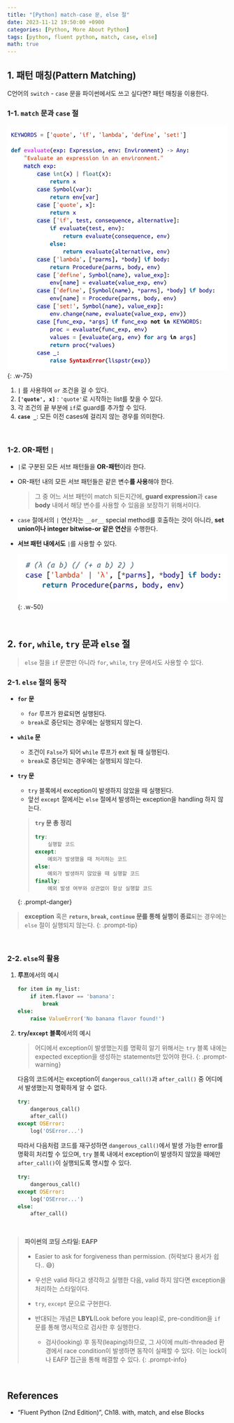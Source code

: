 ```yaml
---
title: "[Python] match-case 문, else 절"
date: 2023-11-12 19:50:00 +0900
categories: [Python, More About Python]
tags: [python, fluent python, match, case, else]
math: true
---
```


## 1. 패턴 매칭(Pattern Matching)

C언어의 `switch` - `case` 문을 파이썬에서도 쓰고 싶다면? 패턴 매칭을 이용한다.

### 1-1. `match` 문과 `case` 절

![](/assets/img/posts/Python/Fluent-Python/2023-11-12-01.png){: .w-75}

1. **`|`** 를 사용하여 `or` 조건을 걸 수 있다.
2. **`['quote', x]`** : `'quote'`로 시작하는 list를 찾을 수 있다.
3. 각 조건의 끝 부분에 `if`로 guard를 추가할 수 있다.
4. **`case _`**: 모든 이전 cases에 걸리지 않는 경우를 의미한다.

<br>

### 1-2. OR-패턴 `|`

- `|`로 구분된 모든 서브 패턴들을 **OR-패턴**이라 한다.
- OR-패턴 내의 모든 서브 패턴들은 같은 변수**를 사용**해야 한다.
    
    > 그 중 어느 서브 패턴이 match 되든지간에, **guard expression**과 **`case` body** 내에서 해당 변수를 사용할 수 있음을 보장하기 위해서이다.
    > 
- `case` 절에서의 `|` 연산자는 `__or__` special method를 호출하는 것이 아니라, **set union이나 integer bitwise-or 같은 연산**을 수행한다.
- **서브 패턴 내에서도** `|`를 사용할 수 있다.
    
    ![](/assets/img/posts/Python/Fluent-Python/2023-11-12-02.png){: .w-50}
    

<br>

## 2. `for`, `while`, `try` 문과 `else` 절

> `else` 절을 `if` 문뿐만 아니라 `for`, `while`, `try` 문에서도 사용할 수 있다.
> 

### 2-1. `else` 절의 동작

- **`for` 문**
    - `for` 루프가 완료되면 실행된다.
    - `break`로 중단되는 경우에는 실행되지 않는다.

- **`while` 문**
    - 조건이 `False`가 되어 `while` 루프가 exit 될 때 실행된다.
    - `break`로 중단되는 경우에는 실행되지 않는다.

- **`try` 문**
    - `try` 블록에서 exception이 발생하지 않았을 때 실행된다.
    - 앞선 `except` 절에서는 `else` 절에서 발생하는 exception을 handling 하지 않는다.
    
    > **`try` 문 총 정리**
    > 
    > 
    > ```python
    > try:
    >     실행할 코드
    > except:
    >     예외가 발생했을 때 처리하는 코드
    > else:
    >     예외가 발생하지 않았을 때 실행할 코드
    > finally:
    >     예외 발생 여부와 상관없이 항상 실행할 코드
    > ```
    {: .prompt-danger}
    

> **exception** 혹은 **`return`, `break`, `continue` 문를 통해 실행이 종료**되는 경우에는 `else` 절이 실행되지 않는다.
{: .prompt-tip}

<br>

### 2-2. `else`의 활용

1. <span class="shlp">**루프**에서의 예시</span>
    
   ```python
   for item in my_list:
       if item.flavor == 'banana':
           break
   else:
       raise ValueError('No banana flavor found!')
   ```
    
2. <span class="shlp">**`try`/`except` 블록**에서의 예시</span>
    
    > 어디에서 exception이 발생했는지를 명확히 알기 위해서는 `try` 블록 내에는 expected exception을 생성하는 statements만 있어야 한다.
    {: .prompt-warning}
    
    다음의 코드에서는 exception이 `dangerous_call()`과 `after_call()` 중 어디에서 발생했는지 명확하게 알 수 없다.
    
   ```python
   try:
       dangerous_call()
       after_call()
   except OSError:
       log('OSError...')
   ```
   
    따라서 다음처럼 코드를 재구성하면 `dangerous_call()`에서 발생 가능한 error를 명확히 처리할 수 있으며, `try` 블록 내에서 exception이 발생하지 않았을 때에만 `after_call()`이 실행되도록 명시할 수 있다.
    
   ```python
   try:
       dangerous_call()
   except OSError:
       log('OSError...')
   else:
       after_call()
   ```
    

<br>

> **파이썬의 코딩 스타일: EAFP**
> 
> - Easier to ask for forgiveness than permission. (허락보다 용서가 쉽다.. 😅)
> - 우선은 valid 하다고 생각하고 실행한 다음, valid 하지 않다면 exception을 처리하는 스타일이다.
> - `try`, `except` 문으로 구현한다.
> - 반대되는 개념은 **LBYL**(Look before you leap)로, pre-condition을 `if` 문를 통해 명시적으로 검사한 후 실행한다.
>     
>     - 검사(looking) 후 동작(leaping)하므로, 그 사이에 multi-threaded 환경에서 race condition이 발생하면 동작이 실패할 수 있다. 이는 lock이나 EAFP 접근을 통해 해결할 수 있다.
{: .prompt-info}

<br>

## References

- “Fluent Python (2nd Edition)”, Ch18. with, match, and else Blocks